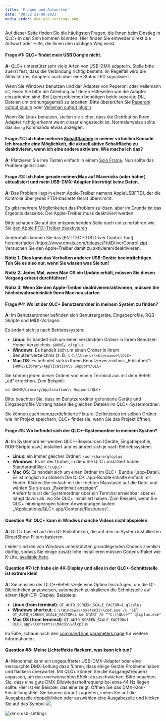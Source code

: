 ```yaml
---
title: 'Fragen und Antworten'
date: '08:32 21-08-2023'
media_order: dmx-usb-settings.png
---
```


Auf dieser Seite finden Sie die häufigsten Fragen, die Ihnen beim Einstieg in QLC+ in den Sinn kommen könnten.
Hier finden Sie entweder direkt die Antwort oder Hilfe, die Ihnen den richtigen Weg weist.


#### Frage #1: QLC+ findet mein USB Dongle nicht.

**A:** QLC+ unterstützt sehr viele Arten von USB-DMX adaptern. Stelle bitte zuerst fest, dass die Verbindung richtig besteht. Im Regelfall wird die Aktivität des Adapters auch
über eine Status LED signalisiert.

Wenn Sie Windows benutzen und der Adapter von Peperoni oder Vellemann ist, lesen Sie bitte die Anleitung auf deren Hilfeseiten wie die Adapter einzurichten sind.
Bei Lizenzroblemen benötigen beide separate DLL Dateien um ordnungsgemäß zu arbeiten.
Bitte überprüfen Sie [Peperoni output plugin](/plugins/peperoni) oder [Velleman output plugin](/plugins/velleman)

Wenn Sie Linux benutzen, stellen sie sicher, dass die Distribution Ihren Adapter richtig erkennt wenn dieser eingesteckt ist. Normalerweise sollte das `dmesg` Kommando etwas anzeigen.

#### Frage #2: Ich habe mehrere [Schaltflächen](/virtual-console/button) in meiner virtuellen Konsole. Ich brauche eine Möglichkeit, die aktuell aktive Schaltfläche zu deaktivieren, wenn ich eine andere aktiviere. Wie mache ich das?

**A:** Platzieren Sie Ihre Tasten einfach in einem [Solo Frame](/virtual-console/solo-frame). Nun sollte das Problem gelöst sein.

#### Frage #3: Ich habe gerade meinen Mac auf Mavericks (oder höher) aktualisiert und mein USB-DMX-Adapter überträgt keine Daten.

**A:** Das Problem liegt in einem Apple-Treiber namens AppleUSBFTDI, der die Kontrolle über jedes FTDI-basierte Gerät übernimmt.

Es gibt mehrere Möglichkeiten das Problem zu lösen, aber im Grunde ist das Ergebnis dasselbe: Der Apple-Treiber muss deaktiviert werden.

Bitte schauen Sie auf der entsprechenden Seite nach um zu erfahren wie Sie [den Apple FTDI-Treiber deaktivieren](/plugins/disable-apple-serial-vcp-driver)

Andernfalls können Sie das [ENTTEC FTDI Driver Control Tool] herunterladen (https://www.dmxis.com/release/FtdiDriverControl.zip).
Versuchen Sie den Apple-Treiber damit zu aktivieren/deaktivieren.

**Notiz 1: Dies kann das Verhalten anderer USB-Geräte beeinträchtigen. Tun Sie es also nur, wenn Sie wissen was Sie tun!**

**Notiz 2: Jedes Mal, wenn Mac OS ein Update erhält, müssen Sie diesen Vorgang erneut durchführen!**

**Notiz 3: Wenn Sie den Apple-Treiber deaktivieren/aktivieren, müssen Sie höchstwahrscheinlich Ihren Mac neu starten**

#### Frage #4: Wo ist der QLC+ Benutzerordner in meinem System zu finden?

**A:** Im Benutzerordner befinden sich Benutzergeräte, Eingabeprofile, RGB-Skripte und MIDI-Vorlagen.

Es ändert sich je nach Betriebssystem:

* **Linux**: Es handelt sich um einen versteckten Ordner in Ihrem Benutzer-Home-Verzeichnis: `$HOME/.qlcplus`
* **Windows**: Es handelt sich um einen Ordner in Ihrem Benutzerverzeichnis (z. B. <Benutzername>): `C:\\Users\\<Username>\\QLC+`
* **Mac OS**: Es befindet sich in Ihrem Benutzerverzeichnis „Bibliothek“: `$HOME/Library/Application\\ Support/QLC+`

Sie können jeden dieser Ordner von einem Terminal aus mit dem Befehl „cd“ erreichen. Zum Beispiel:

`cd $HOME/Library/Application\\ Support/QLC+`

Bitte beachten Sie, dass im Benutzerordner gefundene Geräte und Eingabeprofile Vorrang haben
die gleichen Dateien im QLC+-Systemordner.

Sie können auch benutzerdefinierte [Fixture-Definitionen](/basics/glossary-and-concepts#fixtures)
im selben Ordner wie Ihr Projekt speichern, QLC+ findet sie, wenn Sie das Projekt öffnen.

#### Frage #5: Wo befindet sich der QLC+-Systemordner in meinem System?

**A:** Im Systemordner werden QLC+-Ressourcen (Geräte, Eingabeprofile, RGB-Skripte usw.) installiert
und es ändert sich je nach Betriebssystem:

* **Linux**: ein immer gleicher Ordner: `/usr/share/qlcplus`
* **Windows**: Es ist der Ordner, in dem Sie QLC+ installiert haben. Standartmäßig: `C:\\QLC+`
* **Mac OS**: Es handelt sich um einen Ordner im QLC+-Bundle (.app-Datei). Es ist möglich zu stöbern
  Die QLC+ .app-Bundle-Inhalte einfach mit Finder. Klicken Sie einfach mit der rechten Maustaste auf die Datei und wählen Sie sie aus
  „Paketinhalt anzeigen“.<br>Andernfalls ist der Systemordner über ein Terminal erreichbar
  aber es hängt davon ab, wo Sie QLC+ installiert haben. Zum Beispiel, wenn Sie QLC+ hineingezogen haben
  Anwendungen lauten: „/Applications/QLC+.app/Contents/Resources“.

#### Question #6: QLC+ kann in Windws manche Videos nicht abspielen.

**A:** QLC+ basiert auf den Qt-Bibliotheken, die auf den im System installierten DirectShow-Filtern basieren.

Leider sind die von Windows unterstützten grundlegenden Codecs ziemlich dürftig, sodass Sie einige zusätzliche installieren müssen
Codecs-Paket wie K-Lite, [available here](https://www.codecguide.com/download_kl.htm).

#### Question #7: Ich habe ein 4K-Display und alles in der QLC+-Schnittstelle ist extrem klein

**A:** Sie müssen der QLC+-Befehlszeile eine Option hinzufügen, um die Qt-Bibliotheken anzuweisen, automatisch zu skalieren
die Schnittstelle auf einem High-DPI-Display. Beispiele:

* **Linux (from terminal)**: `QT_AUTO_SCREEN_SCALE_FACTOR=1 qlcplus`
* **Windows shortcut**: `C:\\Windows\\System32\\cmd.exe /c "SET QT_AUTO_SCREEN_SCALE_FACTOR=1 && START /D ^"C:\\QLC+^" qlcplus.exe"`
* **Mac OS (from terminal)**: `QT_AUTO_SCREEN_SCALE_FACTOR=1 QLC+.app\\Contents\\MacOS\\qlcplus`

Im Falle, schaue nach den [command line parameters page](/advanced/command-line-parameters) für weitere Informationen.

#### Question #8: Meine Lichteffekte flackern, was kann ich tun?

**A:** Manchmal kann ein ungepufferter USB-DMX-Adapter oder eine verrauschte DMX-Leitung dazu führen, dass einige Geräte Probleme haben
und flackern unerwartet. Mit QLC+ können Sie die Ausgangsfrequenz anpassen, um den unerwünschten Effekt abzuschwächen.
Bitte beachten Sie, dass eine gute DMX-Bildwiederholfrequenz bei etwa 44 Hz liegen sollte. Hier ist ein Beispiel, das eine zeigt:
Öffnen Sie das DMX-Klon-Einstellungsfeld. Sie können darauf zugreifen, indem Sie auf die Ausgabezeile doppelklicken oder auswählen
eine Ausgabezeile und klicken Sie auf das Symbol ![](/basics/configure.png).

![dmx-usb-settings](dmx-usb-settings.png "dmx-usb-settings")